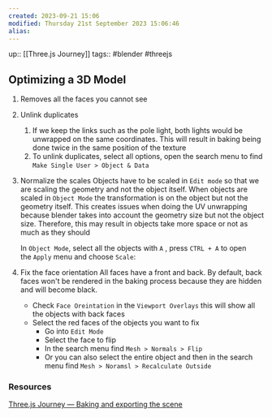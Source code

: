 ```yaml
---
created: 2023-09-21 15:06
modified: Thursday 21st September 2023 15:06:46
alias:
---
```

up::  [[Three.js Journey]]
tags:: #blender #threejs

## Optimizing a 3D Model

1. Removes all the faces you cannot see
2. Unlink duplicates
	1. If we keep the links such as the pole light, both lights would be unwrapped on the same coordinates. This will result in baking being done twice in the same position of the texture
	2. To unlink duplicates, select all options, open the search menu to find `Make Single User > Object & Data`
3. Normalize the scales
	Objects have to be scaled in `Edit mode` so that we are scaling the geometry and not the object itself. When objects are scaled in `Object Mode` the transformation is on the object but not the geometry itself. This creates issues when doing the UV unwrapping because blender takes into account the geometry size but not the object size. Therefore, this may result in objects take more space or not as much as they should

	In `Object Mode`, select all the objects with `A` , press `CTRL + A` to open the `Apply` menu and choose `Scale`:
4. Fix the face orientation
	All faces have a front and back. By default, back faces won't be rendered in the baking process because they are hidden and will become black.
	- Check `Face Oreintation` in the `Viewport Overlays` this will show all the objects with back faces
	- Select the red faces of the objects you want to fix
		- Go into `Edit Mode`
		- Select the face to flip
		- In the search menu find `Mesh > Normals > Flip`
		- Or you can also select the entire object and then in the search menu find `Mesh > Noramsl > Recalculate Outside`


### Resources
[Three.js Journey — Baking and exporting the scene](https://threejs-journey.com/lessons/baking-and-exporting-the-scene#fixing-faces-orientation)

